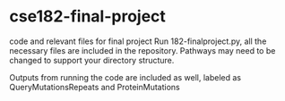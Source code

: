 # cse182-final-project
code and relevant files for final project
Run 182-finalproject.py, all the necessary files are included in the repository.  Pathways may need to be changed to support your directory structure.

Outputs from running the code are included as well, labeled as QueryMutationsRepeats and ProteinMutations
